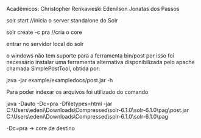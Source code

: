 Acadêmicos:
Christopher Renkavieski
Edenilson Jonatas dos Passos

solr start //inicia o server standalone do Solr

solr create -c pra //cria o core

entrar no servidor local do solr

o windows não tem suporte para a ferramenta bin/post por isso foi necessário instalar uma ferramenta alternativa
disponibilizada pelo apache chamada SimplePostTool, obtida por:

java -jar example/exampledocs/post.jar -h

Para poder indexar os arquivos foi utilizado do comando 

java -Dauto -Dc=pra -Dfiletypes=html -jar C:\Users\edeni\Downloads\Compressed\solr-6.1.0\solr-6.1.0\pag\post.jar C:\Users\edeni\Downloads\Compressed\solr-6.1.0\solr-6.1.0\pag

-Dc=pra -> core de destino
